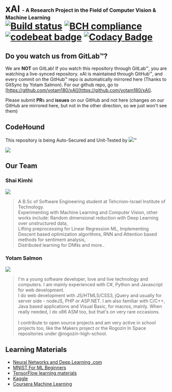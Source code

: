 # xAI <span style='font-size: medium;'>- A Research Project in the Field of Computer Vision & Machine Learning</span> <br/> [![Build status](https://ci.appveyor.com/api/projects/status/tauop0ntg9w83npp?svg=true)](https://ci.appveyor.com/project/yotam180/xai) [![BCH compliance](https://bettercodehub.com/edge/badge/yotam180/xAI?branch=master)](https://bettercodehub.com/results/yotam180/xAI) [![codebeat badge](https://codebeat.co/badges/6d12a390-c0e2-4c11-9093-a095d1f23072)](https://codebeat.co/projects/github-com-yotam180-xai-master) [![Codacy Badge](https://api.codacy.com/project/badge/Grade/d25c63790f7d49cabfd8642a3bd06fd6)](https://www.codacy.com/app/yotam.salmon/xAI?utm_source=github.com&amp;utm_medium=referral&amp;utm_content=yotam180/xAI&amp;utm_campaign=Badge_Grade)

## Do you watch us from GitLab™? #

We are **NOT** on GitLab! If you watch this repository through GitLab™, you are watching a live-synced repository. xAI is maintained through
GitHub™, and every commit on the GitHub™ repo is automatically mirrored here (Thanks to GitSync by Yotam Salmon). For our github repo, go to [https://github.com/yotam180/xAI](https://github.com/yotam180/xAI).

Please submit **PR**s and **issues** on our GitHub and not here (changes on our GitHub are mirrored here, but not in the other direction, so we just won't see them)

## CodeHound ##

This repository is being Auto-Secured and Unit-Tested by [![](https://i.imgur.com/KmbaQs8.png)](https://github.com/CodeHoundBot)™

![](https://avatars2.githubusercontent.com/u/32841136?s=200)

## Our Team ##

### Shai Kimhi ###

![](https://avatars1.githubusercontent.com/u/24625060?s=200)

>A B.Sc of Software Engineering student at Tehcnion-Israel Institute of Technology.<br/>
>Experimenting with Machine Learning and Computer Vision, other works include: Random dimensional reduction with Deep Learning over unstructured data,<br/>
>Lifting preprocessing for Linear Regression ML, Implementing Descent based optimization algorithms, RNN and Attention based methods for sentiment analysis,<br/>
>Distributed learning for DNNs and more..

### Yotam Salmon ###

![](https://avatars1.githubusercontent.com/u/10270110?s=200)

>I'm a young software developer, love and live technology and computers. I am mainly experienced with C#, Python and Javascript for web development.<br/>
>I do web development with JS/HTML5/CSS3, jQuery and usually for server side - nodeJS, PHP or ASP.NET. I am also familiar with C/C++, Java based applications
>and Visual Basic, for macros, mainly. When really needed, I do x86 ASM too, but that's on very rare occasions.<br/><br/>
>I contribute to open source projects and am very active in school projects too, like the Makers project or the Rogozin In Space repositories under
>@rogozin-high-school.

## Learning Materials ##

* [Neural Networks and Deep Learning .com](http://neuralnetworksanddeeplearning.com/chap1.html)
* [MNIST For ML Beginners](https://www.tensorflow.org/get_started/mnist/beginners)
* [TensorFlow learning materials](https://www.tensorflow.org/tutorials/)
* [Kaggle](https://www.kaggle.com/)
* [Coursera Machine Learning](https://www.coursera.org/learn/machine-learning)
